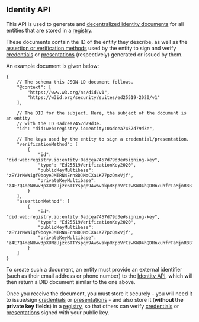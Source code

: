 ## Identity API

This API is used to generate and
[decentralized identity documents](https://www.w3.org/TR/did-core/#dfn-did-documents)
for all entities that are stored in a
[registry](https://github.com/verifiable-presentation/registry).

These documents contain the ID of the entity they describe, as well as the
[assertion or verification methods](https://www.w3.org/TR/did-core/#dfn-verification-method)
used by the entity to sign and verify
[credentials](https://www.w3.org/TR/vc-data-model/#dfn-credential) or
[presentations](https://www.w3.org/TR/vc-data-model/#dfn-verifiable-presentations)
(respectively) generated or issued by them.

An example document is given below:

```jsonc
{
	// The schema this JSON-LD document follows.
	"@context": [
		"https://www.w3.org/ns/did/v1",
		"https://w3id.org/security/suites/ed25519-2020/v1"
	],

	// The DID for the subject. Here, the subject of the document is an entity
	// with the ID 0adcea7457d79d3e.
	"id": "did:web:registry.io:entity:0adcea7457d79d3e",

	// The keys used by the entity to sign a credential/presentation.
	"verificationMethod": [
		{
			"id": "did:web:registry.io:entity:0adcea7457d79d3e#signing-key",
			"type": "Ed25519VerificationKey2020",
			"publicKeyMultibase": "zEYJrMxWigf9boyeJMTRN4Ern8DJMoCXaLK77pzQmxVjf",
			"privateKeyMultibase": "z4E7Q4neNHwv3pXUNzUjzc6TTYspqn9Aw6vakpRKpbVrCzwKWD4hQDHnxuhfrTaMjnR8BTp9NeUvJiwJoSUM6xHAZ"
		}
	],
	"assertionMethod": [
		{
			"id": "did:web:registry.io:entity:0adcea7457d79d3e#signing-key",
			"type": "Ed25519VerificationKey2020",
			"publicKeyMultibase": "zEYJrMxWigf9boyeJMTRN4Ern8DJMoCXaLK77pzQmxVjf",
			"privateKeyMultibase": "z4E7Q4neNHwv3pXUNzUjzc6TTYspqn9Aw6vakpRKpbVrCzwKWD4hQDHnxuhfrTaMjnR8BTp9NeUvJiwJoSUM6xHAZ"
		}
	]
}
```

To create such a document, an entity must provide an external identifier (such
as their email address or phone number) to the [Identity API](docs/api.md),
which will then return a DID document similar to the one above.

Once you receive the document, you must store it securely - you will need it to
issue/sign [credentials](https://www.w3.org/TR/vc-data-model/#dfn-credential) or
[presentations](https://www.w3.org/TR/vc-data-model/#dfn-verifiable-presentations) -
and also store it (**without the private key fields**) in a
[registry](https://github.com/verifiable-presentation/registry), so that others
can verify [credentials](https://www.w3.org/TR/vc-data-model/#dfn-credential) or
[presentations](https://www.w3.org/TR/vc-data-model/#dfn-verifiable-presentations)
signed with your public key.
